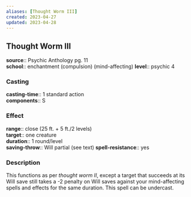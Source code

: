 ```yaml
---
aliases: [Thought Worm III]
created: 2023-04-27
updated: 2023-04-28
---
```


## Thought Worm III

**source**:: Psychic Anthology pg. 11  
**school**:: enchantment (compulsion) (mind-affecting)
**level**:: psychic 4

### Casting

**casting-time**:: 1 standard action  
**components**:: S

### Effect

**range**:: close (25 ft. + 5 ft./2 levels)  
**target**:: one creature  
**duration**:: 1 round/level  
**saving-throw**:: Will partial (see text)
**spell-resistance**:: yes

### Description

This functions as per *thought worm II*, except a target that succeeds at its Will save still takes a -2 penalty on Will saves against your mind-affecting spells and effects for the same duration. This spell can be undercast.
